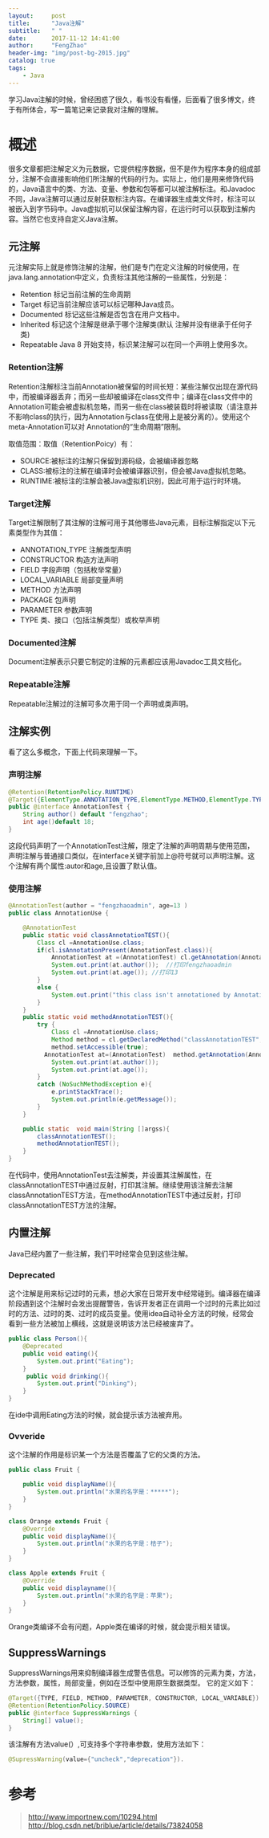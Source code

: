 ```yaml
---
layout:     post
title:      "Java注解"
subtitle:   " "
date:       2017-11-12 14:41:00
author:     "FengZhao"
header-img: "img/post-bg-2015.jpg"
catalog: true
tags:
    - Java
---
```

学习Java注解的时候，曾经困惑了很久，看书没有看懂，后面看了很多博文，终于有所体会，写一篇笔记来记录我对注解的理解。

# 概述

很多文章都把注解定义为元数据，它提供程序数据，但不是作为程序本身的组成部分，注解不会直接影响他们所注解的代码的行为。实际上，他们是用来修饰代码的，Java语言中的类、方法、变量、参数和包等都可以被注解标注。和Javadoc不同，Java注解可以通过反射获取标注内容。在编译器生成类文件时，标注可以被嵌入到字节码中。Java虚拟机可以保留注解内容，在运行时可以获取到注解内容。当然它也支持自定义Java注解。

## 元注解
    
元注解实际上就是修饰注解的注解，他们是专门在定义注解的时候使用，在java.lang.annotation中定义，负责标注其他注解的一些属性，分别是：
 +  Retention   标记当前注解的生命周期
 +  Target  标记当前注解应该可以标记哪种Java成员。
 +  Documented  标记这些注解是否包含在用户文档中。  
 +  Inherited  标记这个注解是继承于哪个注解类(默认 注解并没有继承于任何子类)
 +  Repeatable  Java 8 开始支持，标识某注解可以在同一个声明上使用多次。

### Retention注解
Retention注解标注当前Annotation被保留的时间长短：某些注解仅出现在源代码中，而被编译器丢弃；而另一些却被编译在class文件中；编译在class文件中的Annotation可能会被虚拟机忽略，而另一些在class被装载时将被读取（请注意并不影响class的执行，因为Annotation与class在使用上是被分离的）。使用这个meta-Annotation可以对 Annotation的“生命周期”限制。

取值范围：取值（RetentionPoicy）有：
+ SOURCE:被标注的注解只保留到源码级，会被编译器忽略
+ CLASS:被标注的注解在编译时会被编译器识别，但会被Java虚拟机忽略。
+ RUNTIME:被标注的注解会被Java虚拟机识别，因此可用于运行时环境。

### Target注解

Target注解限制了其注解的注解可用于其他哪些Java元素，目标注解指定以下元素类型作为其值：

+ ANNOTATION_TYPE	注解类型声明
+ CONSTRUCTOR	构造方法声明
+ FIELD	字段声明（包括枚举常量）
+ LOCAL_VARIABLE	局部变量声明
+ METHOD	方法声明
+ PACKAGE	包声明
+ PARAMETER	参数声明
+ TYPE	类、接口（包括注解类型）或枚举声明

### Documented注解
Document注解表示只要它制定的注解的元素都应该用Javadoc工具文档化。

### Repeatable注解
Repeatable注解过的注解可多次用于同一个声明或类声明。




## 注解实例

看了这么多概念，下面上代码来理解一下。


### 声明注解

``` java
@Retention(RetentionPolicy.RUNTIME)
@Target({ElementType.ANNOTATION_TYPE,ElementType.METHOD,ElementType.TYPE,ElementType.FIELD})
public @interface AnnotationTest {
    String author() default "fengzhao";
    int age()default 18;
}
```
这段代码声明了一个AnnotationTest注解，限定了注解的声明周期与使用范围，声明注解与普通接口类似，在interface关键字前加上@符号就可以声明注解。这个注解有两个属性:autor和age,且设置了默认值。

### 使用注解

```java
@AnnotationTest(author = "fengzhaoadmin", age=13 )
public class AnnotationUse {

    @AnnotationTest
    public static void classAnnotationTEST(){
        Class cl =AnnotationUse.class;
        if(cl.isAnnotationPresent(AnnotationTest.class)){
            AnnotationTest at =(AnnotationTest) cl.getAnnotation(AnnotationTest.class);
            System.out.print(at.author());  //打印fengzhaoadmin
            System.out.print(at.age()); //打印13
        }
        else {
            System.out.print("this class isn't annotationed by AnnotationTest ");
        }
    }
    public static void methodAnnotationTEST(){
        try {
            Class cl =AnnotationUse.class;
            Method method = cl.getDeclaredMethod("classAnnotationTEST",(Class [])null );
            method.setAccessible(true);
          AnnotationTest at=(AnnotationTest)  method.getAnnotation(AnnotationTest.class);
            System.out.print(at.author());
            System.out.print(at.age());
        }
        catch (NoSuchMethodException e){
            e.printStackTrace();
            System.out.println(e.getMessage());
        }
    }

    public static  void main(String []argss){
        classAnnotationTEST();
        methodAnnotationTEST();
    }
}
```

在代码中，使用AnnotationTest去注解类，并设置其注解属性，在classAnnotationTEST中通过反射，打印其注解。继续使用该注解去注解classAnnotationTEST方法，在methodAnnotationTEST中通过反射，打印classAnnotationTEST方法的注解。



## 内置注解

Java已经内置了一些注解，我们平时经常会见到这些注解。

### Deprecated

这个注解是用来标记过时的元素，想必大家在日常开发中经常碰到。编译器在编译阶段遇到这个注解时会发出提醒警告，告诉开发者正在调用一个过时的元素比如过时的方法、过时的类、过时的成员变量。使用idea自动补全方法的时候，经常会看到一些方法被加上横线，这就是说明该方法已经被废弃了。 

```java
public class Person(){
    @Deprecated
    public void eating(){
        System.out.print("Eating");
    }
     public void drinking(){
        System.out.print("Dinking");
    }
}
```
在ide中调用Eating方法的时候，就会提示该方法被弃用。

### Ovveride
这个注解的作用是标识某一个方法是否覆盖了它的父类的方法。

```java
public class Fruit {

    public void displayName(){
        System.out.println("水果的名字是：*****");
    }
}

class Orange extends Fruit {
    @Override
    public void displayName(){
        System.out.println("水果的名字是：桔子");
    }
}

class Apple extends Fruit {
    @Override
    public void displayname(){
        System.out.println("水果的名字是：苹果");
    }
} 
```
Orange类编译不会有问题，Apple类在编译的时候，就会提示相关错误。


## SuppressWarnings

SuppressWarnings用来抑制编译器生成警告信息。可以修饰的元素为类，方法，方法参数，属性，局部变量，例如在泛型中使用原生数据类型。
它的定义如下：
```java
@Target({TYPE, FIELD, METHOD, PARAMETER, CONSTRUCTOR, LOCAL_VARIABLE})
@Retention(RetentionPolicy.SOURCE)
public @interface SuppressWarnings {
    String[] value();
}
```
该注解有方法value(）,可支持多个字符串参数，使用方法如下：
```java
@SupressWarning(value={"uncheck","deprecation"}).
```

# 参考

>  http://www.importnew.com/10294.html
> http://blog.csdn.net/briblue/article/details/73824058